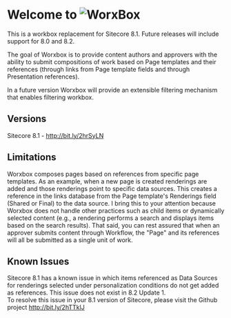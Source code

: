 # Welcome to ![WorxBox](https://dl.dropboxusercontent.com/u/67850614/worxbox.png)

This is a workbox replacement for Sitecore 8.1. Future releases will include support for 8.0 and 8.2.

The goal of Worxbox is to provide content authors and approvers with the ability to submit compositions of work based on Page templates and their references (through links from Page template fields and through Presentation references).

In a future version Worxbox will provide an extensible filtering mechanism that enables filtering workbox.  

## Versions  

Sitecore 8.1 - http://bit.ly/2hrSyLN

## Limitations

Worxbox composes pages based on references from specific page templates.  As an example, when a new page is created renderings are added and those renderings point to specific data sources.  This creates a reference in the links database from the Page template's Renderings field (Shared or Final) to the data source.  I bring this to your attention because Worxbox does not handle other practices such as child items or dynamically selected content (e.g., a rendering performs a search and displays items based on the search results). That said, you can rest assured that when an approver submits content through Workflow, the "Page" and its references will all be submitted as a single unit of work.  

## Known Issues

Sitecore 8.1 has a known issue in which items referenced as Data Sources for renderings selected under personalization conditions do not get added as references.  This issue does not exist in 8.2 Update 1.  
To resolve this issue in your 8.1 version of Sitecore, please visit the Github project http://bit.ly/2hTTklJ